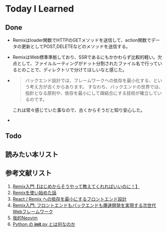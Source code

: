 # Today I Learned

## Done
- Remixはloader関数でHTTPのGETメソッドを送信して、action関数でデータの更新としてPOST,DELETEなどのメソッドを送信する。
- RemixはWeb標準準拠しており、SSRであるにもかかわらず比較的軽い。欠点として、ファイルルーティングがドット分割されたファイル名で行っているとのことで、ディレクトリで分けてほしいなと感じた。
- > バックエンド設計では、フレームワークへの依存を最小化する、という考え方が古くからあります。
    すなわち、バックエンドの世界では、指針となる原則や、依存を最小にして疎結合にする技術が確立しているのです。

    これは常々感じていた事なので、古くからそうだと知り安心した。
- 

## Todo

## 読みたい本リスト

## 参考文献リスト
1. [Remix入門【はじめからそうやって教えてくれればいいのに！】](https://zenn.dev/ak/articles/cef68c1b67a314)
2. [Remixを使い始めた話](https://tech.mfkessai.co.jp/2024/03/remix/)
3. [React / Remix への依存を最小にするフロントエンド設計](https://user-first.ikyu.co.jp/entry/2024/08/05/142626)
4. [Remix入門: フロントエンドもバックエンドも爆速開発を実現する次世代Webフレームワーク](https://zenn.dev/acompany/articles/123c29f46d213c)
5. [我的Neovim](https://tech.sensetime.jp/?p=1064)
6. [Python の __init__.py とは何なのか](https://qiita.com/msi/items/d91ea3900373ff8b09d7)